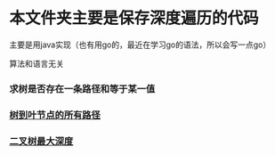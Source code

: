 # 本文件夹主要是保存深度遍历的代码

主要是用java实现（也有用go的，最近在学习go的语法，所以会写一点go）

算法和语言无关

### 求树是否存在一条路径和等于某一值
### [树到叶节点的所有路径](src/main/java)
### [二叉树最大深度](src/main/java/dfs/TreeProblem.java#6)
